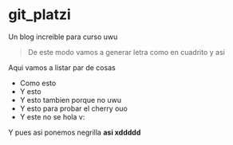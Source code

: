 # git_platzi
Un blog increible para curso uwu
> De este modo vamos a generar letra como en cuadrito y asi

Aqui vamos a listar par de cosas
* Como esto
* Y esto
* Y esto tambien porque no uwu
* Y esto para probar el cherry ouo
* Y este no se hola v:

Y pues asi ponemos negrilla **asi xddddd**